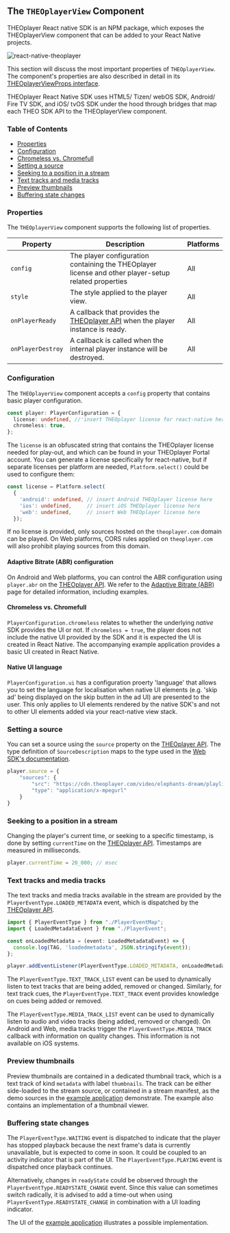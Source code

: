 ## The `THEOplayerView` Component

THEOplayer React native SDK is an NPM package, which exposes the THEOplayerView component that can be added to your
React Native projects.

![react-native-theoplayer](react-native-theoplayer.png)

This section will discuss the most important properties of `THEOplayerView`.
The component's properties are also described in detail in
its [THEOplayerViewProps interface](../src/api/THEOplayerView.ts).

THEOplayer React Native SDK uses HTML5/ Tizen/ webOS SDK, Android/ Fire TV SDK, and iOS/ tvOS SDK under the hood through
bridges that map each THEO SDK API to the THEOplayerView component.

### Table of Contents

- [Properties](#properties)
- [Configuration](#configuration)
- [Chromeless vs. Chromefull](#chromeless-vs-chromefull)
- [Setting a source](#setting-a-source)
- [Seeking to a position in a stream](#seeking-to-a-position-in-a-stream)
- [Text tracks and media tracks](#text-tracks-and-media-tracks)
- [Preview thumbnails](#preview-thumbnails)
- [Buffering state changes](#buffering-state-changes)

### Properties

The `THEOplayerView` component supports the following list of properties.

| Property          | Description                                                                                                       | Platforms     |
|-------------------|-------------------------------------------------------------------------------------------------------------------|---------------|
| `config`          | The player configuration containing the THEOplayer license and other player-setup related properties              | All           |
| `style`           | The style applied to the player view.                                                                             | All           |
| `onPlayerReady`   | A callback that provides the [THEOplayer API](../src/api/player/THEOplayer.ts) when the player instance is ready. | All           |
| `onPlayerDestroy` | A callback is called when the internal player instance will be destroyed.                                         | All           |

### Configuration

The `THEOplayerView` component accepts a `config` property that contains basic player configuration.

```typescript
const player: PlayerConfiguration = {
  license: undefined, //'insert THEOplayer license for react-native here'
  chromeless: true,
};
```

The `license` is an obfuscated string that contains the THEOplayer license needed for play-out, and which can be found
in your THEOplayer Portal account. You can generate a license specifically for react-native, but if separate licenses per platform are needed, `Platform.select()` could be used to
configure them:

```typescript
const license = Platform.select(
  {
    'android': undefined, // insert Android THEOplayer license here
    'ios': undefined,     // insert iOS THEOplayer license here
    'web': undefined,     // insert Web THEOplayer license here
  });
```

If no license is provided, only sources hosted on the `theoplayer.com` domain can be played. On Web platforms,
CORS rules applied on `theoplayer.com` will also prohibit playing sources from this domain.

#### Adaptive Bitrate (ABR) configuration

On Android and Web platforms, you can control the ABR configuration using `player.abr` on
the [THEOplayer API](../src/api/player/THEOplayer.ts).
We refer to the [Adaptive Bitrate (ABR)](abr.md) page for detailed information, including examples.

#### Chromeless vs. Chromefull

`PlayerConfiguration.chromeless` relates to whether the underlying _native_ SDK provides the UI or not.
If `chromeless = true`, the player does not include the native UI provided by the SDK and it is expected the UI is
created in React Native. The accompanying example application provides a basic UI created in React Native.

#### Native UI language

`PlayerConfiguration.ui` has a configuration proerty 'language' that allows you to set the language for localisation when native UI elements (e.g. 'skip ad' being displayed on the skip butten in the ad UI) are presented to the user. This only applies to UI elements rendered by the native SDK's and not to other UI elements added via your react-native view stack.

### Setting a source

You can set a source using the `source` property on the [THEOplayer API](../src/api/player/THEOplayer.ts). The type
definition of `SourceDescription` maps to the type used in
the [Web SDK's documentation](https://docs.theoplayer.com/api-reference/web/theoplayer.sourcedescription.md).

```typescript
player.source = {
    "sources": {
        "src": "https://cdn.theoplayer.com/video/elephants-dream/playlist-single-audio.m3u8",
        "type": "application/x-mpegurl"
    }
}
```

### Seeking to a position in a stream

Changing the player's current time, or seeking to a specific timestamp, is done by setting `currentTime`
on the [THEOplayer API](../src/api/player/THEOplayer.ts).
Timestamps are measured in milliseconds.

```typescript
player.currentTime = 20_000; // msec
```

### Text tracks and media tracks

The text tracks and media tracks available in the stream are provided by the `PlayerEventType.LOADED_METADATA` event,
which is dispatched by the [THEOplayer API](../src/api/player/THEOplayer.ts).

```typescript
import { PlayerEventType } from "./PlayerEventMap";
import { LoadedMetadataEvent } from "./PlayerEvent";

const onLoadedMetadata = (event: LoadedMetadataEvent) => {
  console.log(TAG, 'loadedmetadata', JSON.stringify(event));
};

player.addEventListener(PlayerEventType.LOADED_METADATA, onLoadedMetadata)
```

The `PlayerEventType.TEXT_TRACK_LIST` event can be used to dynamically listen to text tracks that are being added,
removed or changed. Similarly, for text track cues, the `PlayerEventType.TEXT_TRACK` event provides knowledge on cues
being added or removed.

The `PlayerEventType.MEDIA_TRACK_LIST` event can be used to dynamically listen to audio and video tracks (being added,
removed or changed). On Android and Web, media tracks trigger the `PlayerEventType.MEDIA_TRACK` callback with
information on quality changes. This information is not available on iOS systems.

### Preview thumbnails

Preview thumbnails are contained in a dedicated thumbnail track, which is a text track of kind `metadata` with label
`thumbnails`. The track can be either side-loaded to the stream source, or contained in a stream manifest, as the demo
sources in the [example application](./example-app.md) demonstrate. The example also contains an implementation
of a thumbnail viewer.

### Buffering state changes

The `PlayerEventType.WAITING` event is dispatched to indicate that the player has stopped playback because the next
frame's data is currently unavailable, but is expected to come in soon.
It could be coupled to an activity indicator that is part of the UI.
The `PlayerEventType.PLAYING` event is dispatched once playback continues.

Alternatively, changes in `readyState` could be observed through the `PlayerEventType.READYSTATE_CHANGE` event.
Since this value can sometimes switch radically, it is advised
to add a time-out when using `PlayerEventType.READYSTATE_CHANGE` in combination with a UI loading indicator.

The UI of the [example application](./example-app.md) illustrates a possible implementation.
